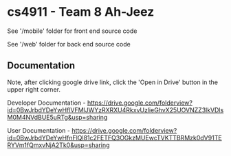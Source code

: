 # cs4911 - Team 8 Ah-Jeez

See '/mobile' folder for front end source code

See '/web' folder for back end source code

Documentation
-------------
Note, after clicking google drive link, click the 'Open in Drive' button in the upper right corner.

Developer Documentation - https://drive.google.com/folderview?id=0BwJrbdYDeYwHflVFMlJWYzRXRXU4RkxvUzlieGhvX25UOVNZZ3lkVDlsM0M4NVdBUE5uRTg&usp=sharing

User Documentation - https://drive.google.com/folderview?id=0BwJrbdYDeYwHfnFlQl81c2FETFQ3OGkzMUEwcTVKTTBRMzk0dV91TERYVm1fQmxvNjA2Tk0&usp=sharing
